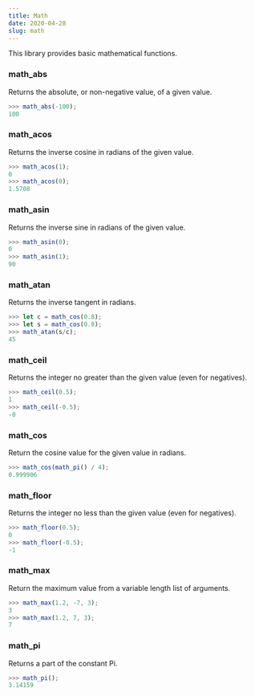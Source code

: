 ```yaml
---
title: Math
date: 2020-04-28
slug: math
---
```


This library provides basic mathematical functions.

### math_abs
Returns the absolute, or non-negative value, of a given value.

```javascript
>>> math_abs(-100);
100
```

### math_acos
Returns the inverse cosine in radians of the given value.

```javascript
>>> math_acos(1);
0
>>> math_acos(0);
1.5708
```

### math_asin
Returns the inverse sine in radians of the given value.

```javascript
>>> math_asin(0);
0
>>> math_asin(1);
90
```

### math_atan
Returns the inverse tangent in radians.

```javascript
>>> let c = math_cos(0.8);
>>> let s = math_cos(0.8);
>>> math_atan(s/c);
45
```

### math_ceil
Returns the integer no greater than the given value (even for negatives).

```javascript
>>> math_ceil(0.5);
1
>>> math_ceil(-0.5);
-0
```

### math_cos
Return the cosine value for the given value in radians.

```javascript
>>> math_cos(math_pi() / 4);
0.999906
```

### math_floor
Returns the integer no less than the given value (even for negatives).

```javascript
>>> math_floor(0.5);
0
>>> math_floor(-0.5);
-1
```

### math_max
Return the maximum value from a variable length list of arguments.

```javascript
>>> math_max(1.2, -7, 3);
3
>>> math_max(1.2, 7, 3);
7
```

### math_pi
Returns a part of the constant Pi.

```javascript
>>> math_pi();
3.14159
```